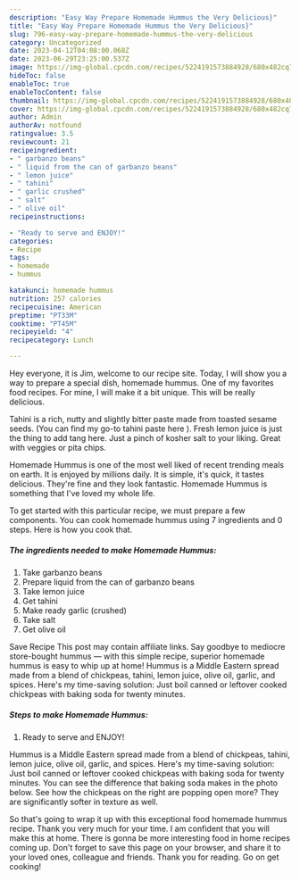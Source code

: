 ```yaml
---
description: "Easy Way Prepare Homemade Hummus the Very Delicious}"
title: "Easy Way Prepare Homemade Hummus the Very Delicious}"
slug: 796-easy-way-prepare-homemade-hummus-the-very-delicious
category: Uncategorized
date: 2023-04-12T04:08:00.068Z
date: 2023-06-29T23:25:00.537Z
image: https://img-global.cpcdn.com/recipes/5224191573884928/680x482cq70/homemade-hummus-recipe-main-photo.jpg
hideToc: false
enableToc: true
enableTocContent: false
thumbnail: https://img-global.cpcdn.com/recipes/5224191573884928/680x482cq70/homemade-hummus-recipe-main-photo.jpg
cover: https://img-global.cpcdn.com/recipes/5224191573884928/680x482cq70/homemade-hummus-recipe-main-photo.jpg
author: Admin
authorAv: notfound
ratingvalue: 3.5
reviewcount: 21
recipeingredient:
- " garbanzo beans"
- " liquid from the can of garbanzo beans"
- " lemon juice"
- " tahini"
- " garlic crushed"
- " salt"
- " olive oil"
recipeinstructions:

- "Ready to serve and ENJOY!"
categories:
- Recipe
tags:
- homemade
- hummus

katakunci: homemade hummus 
nutrition: 257 calories
recipecuisine: American
preptime: "PT33M"
cooktime: "PT45M"
recipeyield: "4"
recipecategory: Lunch

---
```



Hey everyone, it is Jim, welcome to our recipe site. Today, I will show you a way to prepare a special dish, homemade hummus. One of my favorites food recipes. For mine, I will make it a bit unique. This will be really delicious.

Tahini is a rich, nutty and slightly bitter paste made from toasted sesame seeds. (You can find my go-to tahini paste here ). Fresh lemon juice is just the thing to add tang here. Just a pinch of kosher salt to your liking. Great with veggies or pita chips.

Homemade Hummus is one of the most well liked of recent trending meals on earth. It is enjoyed by millions daily. It is simple, it's quick, it tastes delicious. They're fine and they look fantastic. Homemade Hummus is something that I've loved my whole life.


To get started with this particular recipe, we must prepare a few components. You can cook homemade hummus using 7 ingredients and 0 steps. Here is how you cook that.

<!--inarticleads1-->

##### The ingredients needed to make Homemade Hummus:

1. Take  garbanzo beans
1. Prepare  liquid from the can of garbanzo beans
1. Take  lemon juice
1. Get  tahini
1. Make ready  garlic (crushed)
1. Take  salt
1. Get  olive oil


Save Recipe This post may contain affiliate links. Say goodbye to mediocre store-bought hummus — with this simple recipe, superior homemade hummus is easy to whip up at home! Hummus is a Middle Eastern spread made from a blend of chickpeas, tahini, lemon juice, olive oil, garlic, and spices. Here&#39;s my time-saving solution: Just boil canned or leftover cooked chickpeas with baking soda for twenty minutes. 

<!--inarticleads2-->

##### Steps to make Homemade Hummus:


1. Ready to serve and ENJOY!

Hummus is a Middle Eastern spread made from a blend of chickpeas, tahini, lemon juice, olive oil, garlic, and spices. Here&#39;s my time-saving solution: Just boil canned or leftover cooked chickpeas with baking soda for twenty minutes. You can see the difference that baking soda makes in the photo below. See how the chickpeas on the right are popping open more? They are significantly softer in texture as well. 

So that's going to wrap it up with this exceptional food homemade hummus recipe. Thank you very much for your time. I am confident that you will make this at home. There is gonna be more interesting food in home recipes coming up. Don't forget to save this page on your browser, and share it to your loved ones, colleague and friends. Thank you for reading. Go on get cooking!
